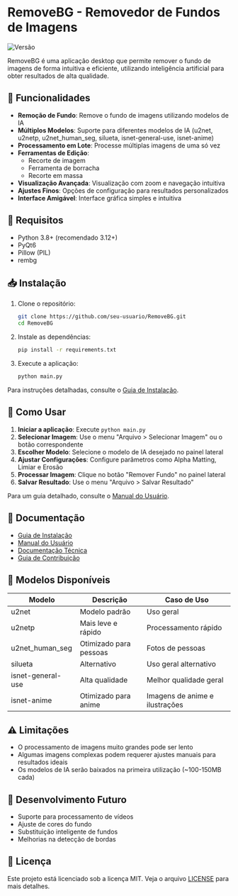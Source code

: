 # RemoveBG - Removedor de Fundos de Imagens

![Versão](https://img.shields.io/badge/Versão-0.9.0-blue)

RemoveBG é uma aplicação desktop que permite remover o fundo de imagens de forma intuitiva e eficiente, utilizando inteligência artificial para obter resultados de alta qualidade.

## 🌟 Funcionalidades

- **Remoção de Fundo**: Remove o fundo de imagens utilizando modelos de IA
- **Múltiplos Modelos**: Suporte para diferentes modelos de IA (u2net, u2netp, u2net_human_seg, silueta, isnet-general-use, isnet-anime)
- **Processamento em Lote**: Processe múltiplas imagens de uma só vez
- **Ferramentas de Edição**:
  - Recorte de imagem
  - Ferramenta de borracha
  - Recorte em massa
- **Visualização Avançada**: Visualização com zoom e navegação intuitiva
- **Ajustes Finos**: Opções de configuração para resultados personalizados
- **Interface Amigável**: Interface gráfica simples e intuitiva

## 🔧 Requisitos

- Python 3.8+ (recomendado 3.12+)
- PyQt6
- Pillow (PIL)
- rembg

## 📥 Instalação

1. Clone o repositório:
   ```bash
   git clone https://github.com/seu-usuario/RemoveBG.git
   cd RemoveBG
   ```

2. Instale as dependências:
   ```bash
   pip install -r requirements.txt
   ```

3. Execute a aplicação:
   ```bash
   python main.py
   ```

Para instruções detalhadas, consulte o [Guia de Instalação](docs/instalacao.md).

## 📖 Como Usar

1. **Iniciar a aplicação**: Execute `python main.py`
2. **Selecionar Imagem**: Use o menu "Arquivo > Selecionar Imagem" ou o botão correspondente
3. **Escolher Modelo**: Selecione o modelo de IA desejado no painel lateral
4. **Ajustar Configurações**: Configure parâmetros como Alpha Matting, Limiar e Erosão
5. **Processar Imagem**: Clique no botão "Remover Fundo" no painel lateral
6. **Salvar Resultado**: Use o menu "Arquivo > Salvar Resultado"

Para um guia detalhado, consulte o [Manual do Usuário](docs/manual_do_usuario.md).

## 📝 Documentação

- [Guia de Instalação](docs/instalacao.md)
- [Manual do Usuário](docs/manual_do_usuario.md)
- [Documentação Técnica](docs/documentacao_tecnica.md)
- [Guia de Contribuição](docs/contribuicao.md)

## 🔄 Modelos Disponíveis

| Modelo | Descrição | Caso de Uso |
|--------|-----------|-------------|
| u2net | Modelo padrão | Uso geral |
| u2netp | Mais leve e rápido | Processamento rápido |
| u2net_human_seg | Otimizado para pessoas | Fotos de pessoas |
| silueta | Alternativo | Uso geral alternativo |
| isnet-general-use | Alta qualidade | Melhor qualidade geral |
| isnet-anime | Otimizado para anime | Imagens de anime e ilustrações |

## ⚠️ Limitações

- O processamento de imagens muito grandes pode ser lento
- Algumas imagens complexas podem requerer ajustes manuais para resultados ideais
- Os modelos de IA serão baixados na primeira utilização (~100-150MB cada)

## 🔮 Desenvolvimento Futuro

- Suporte para processamento de vídeos
- Ajuste de cores do fundo
- Substituição inteligente de fundos
- Melhorias na detecção de bordas

## 📄 Licença

Este projeto está licenciado sob a licença MIT. Veja o arquivo [LICENSE](LICENSE) para mais detalhes.
